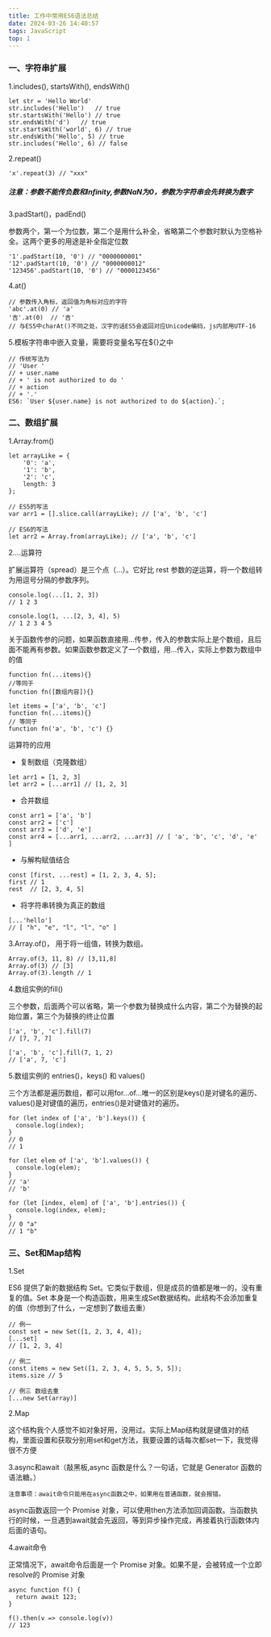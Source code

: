 ```yaml
---
title: 工作中常用ES6语法总结
date: 2024-03-26 14:40:57
tags: JavaScript
top: 1
---
```


### 一、字符串扩展

1.includes(), startsWith(), endsWith()
```
let str = 'Hello World'
str.includes('Hello')   // true
str.startsWith('Hello') // true
str.endsWith('d')   // true
str.startsWith('world', 6) // true
str.endsWith('Hello', 5) // true
str.includes('Hello', 6) // false
```

2.repeat()
```
'x'.repeat(3) // "xxx"
```
##### 注意：参数不能传负数和Infinity,参数NaN为0，参数为字符串会先转换为数字

3.padStart()，padEnd()

参数两个，第一个为位数，第二个是用什么补全，省略第二个参数时默认为空格补全。这两个更多的用途是补全指定位数
```
'1'.padStart(10, '0') // "0000000001"
'12'.padStart(10, '0') // "0000000012"
'123456'.padStart(10, '0') // "0000123456"
```
4.at()

```
// 参数传入角标，返回值为角标对应的字符
'abc'.at(0) // 'a'
'吉'.at(0)  // '吉'
// 与ES5中charAt()不同之处，汉字的话ES5会返回对应Unicode编码，js内部用UTF-16
```
5.模板字符串中嵌入变量，需要将变量名写在${}之中

```
// 传统写法为
// 'User '
// + user.name
// + ' is not authorized to do '
// + action
// + '.'
ES6: `User ${user.name} is not authorized to do ${action}.`;
```

### 二、数组扩展

1.Array.from()

```
let arrayLike = {
    '0': 'a',
    '1': 'b',
    '2': 'c',
    length: 3
};

// ES5的写法
var arr1 = [].slice.call(arrayLike); // ['a', 'b', 'c']

// ES6的写法
let arr2 = Array.from(arrayLike); // ['a', 'b', 'c']
```
2....运算符

扩展运算符（spread）是三个点（...）。它好比 rest 参数的逆运算，将一个数组转为用逗号分隔的参数序列。
```
console.log(...[1, 2, 3])
// 1 2 3

console.log(1, ...[2, 3, 4], 5)
// 1 2 3 4 5
```
关于函数传参的问题，如果函数直接用...传参，传入的参数实际上是个数组，且后面不能再有参数。如果函数参数定义了一个数组，用...传入，实际上参数为数组中的值

```
function fn(...items){}
//等同于
function fn([数组内容]){}

let items = ['a', 'b', 'c']
function fn(...items){}
// 等同于
function fn('a', 'b', 'c') {}

```
运算符的应用

- 复制数组（克隆数组）

```
let arr1 = [1, 2, 3]
let arr2 = [...arr1] // [1, 2, 3]
```
- 合并数组

```
const arr1 = ['a', 'b']
const arr2 = ['c']
const arr3 = ['d', 'e']
const arr4 = [...arr1, ...arr2, ...arr3] // [ 'a', 'b', 'c', 'd', 'e' ]
```
- 与解构赋值结合

```
const [first, ...rest] = [1, 2, 3, 4, 5];
first // 1
rest  // [2, 3, 4, 5]
```
- 将字符串转换为真正的数组

```
[...'hello']
// [ "h", "e", "l", "l", "o" ]
```
3.Array.of()， 用于将一组值，转换为数组。

```
Array.of(3, 11, 8) // [3,11,8]
Array.of(3) // [3]
Array.of(3).length // 1
```
4.数组实例的fill()

三个参数，后面两个可以省略，第一个参数为替换成什么内容，第二个为替换的起始位置，第三个为替换的终止位置
```
['a', 'b', 'c'].fill(7)
// [7, 7, 7]

['a', 'b', 'c'].fill(7, 1, 2)
// ['a', 7, 'c']
```
5.数组实例的 entries()，keys() 和 values()

三个方法都是遍历数组，都可以用for...of...唯一的区别是keys()是对键名的遍历、values()是对键值的遍历，entries()是对键值对的遍历。

```
for (let index of ['a', 'b'].keys()) {
  console.log(index);
}
// 0
// 1

for (let elem of ['a', 'b'].values()) {
  console.log(elem);
}
// 'a'
// 'b'

for (let [index, elem] of ['a', 'b'].entries()) {
  console.log(index, elem);
}
// 0 "a"
// 1 "b"
```

### 三、Set和Map结构
1.Set

ES6 提供了新的数据结构 Set。它类似于数组，但是成员的值都是唯一的，没有重复的值。Set 本身是一个构造函数，用来生成Set数据结构。此结构不会添加重复的值（你想到了什么，一定想到了数组去重）

```
// 例一
const set = new Set([1, 2, 3, 4, 4]);
[...set]
// [1, 2, 3, 4]

// 例二
const items = new Set([1, 2, 3, 4, 5, 5, 5, 5]);
items.size // 5

// 例三 数组去重
[...new Set(array)]
```
2.Map

这个结构我个人感觉不如对象好用，没用过。实际上Map结构就是键值对的结构，里面设置和获取分别用set和get方法，我要设置的话每次都set一下，我觉得很不方便

3.async和await（敲黑板,async 函数是什么？一句话，它就是 Generator 函数的语法糖。）


```
注意事项：await命令只能用在async函数之中，如果用在普通函数，就会报错。
```
async函数返回一个 Promise 对象，可以使用then方法添加回调函数。当函数执行的时候，一旦遇到await就会先返回，等到异步操作完成，再接着执行函数体内后面的语句。


4.await命令

正常情况下，await命令后面是一个 Promise 对象。如果不是，会被转成一个立即resolve的 Promise 对象

```
async function f() {
  return await 123;
}

f().then(v => console.log(v))
// 123
```

